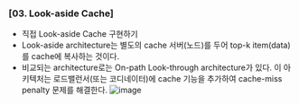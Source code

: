 ### [03. Look-aside Cache]
- 직접 Look-aside Cache 구현하기
- Look-aside architecture는 별도의 cache 서버(노드)를 두어 top-k item(data)를 cache에 복사하는 것이다.
- 비교되는 architecture로는 On-path Look-through architecture가 있다. 이 아키텍처는 로드밸런서(또는 코디네이터)에 cache 기능을 추가하여 cache-miss penalty 문제를 해결한다. 
![image](https://github.com/rlawjd10/Distributed-Systems/assets/108384971/6dc7eade-a4db-436c-81f0-1d744f418533)
